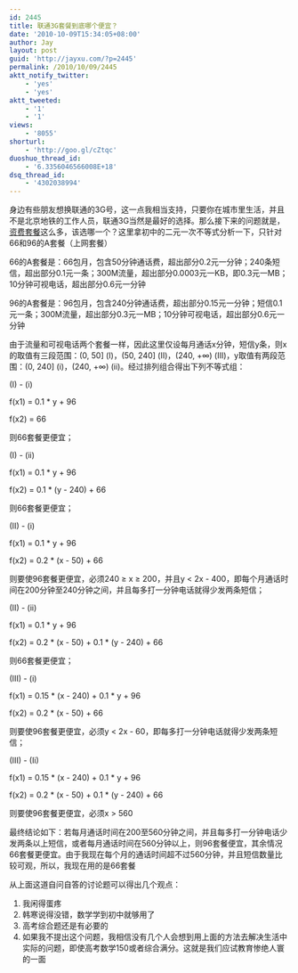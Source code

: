 ```yaml
---
id: 2445
title: 联通3G套餐到底哪个便宜？
date: '2010-10-09T15:34:05+08:00'
author: Jay
layout: post
guid: 'http://jayxu.com/?p=2445'
permalink: /2010/10/09/2445
aktt_notify_twitter:
    - 'yes'
    - 'yes'
aktt_tweeted:
    - '1'
    - '1'
views:
    - '8055'
shorturl:
    - 'http://goo.gl/cZtqc'
duoshuo_thread_id:
    - '6.3356046566008E+18'
dsq_thread_id:
    - '4302038994'
---
```


身边有些朋友想换联通的3G号，这一点我相当支持，只要你在城市里生活，并且不是北京地铁的工作人员，联通3G当然是最好的选择。那么接下来的问题就是，<a href="http://www.10010.com/packagechange/queryPackage.action" target="_blank">资费套餐</a>这么多，该选哪一个？这里拿初中的二元一次不等式分析一下，只针对66和96的A套餐（上网套餐）

66的A套餐是：66包月，包含50分钟通话费，超出部分0.2元一分钟；240条短信，超出部分0.1元一条；300M流量，超出部分0.0003元一KB，即0.3元一MB；10分钟可视电话，超出部分0.6元一分钟

96的A套餐是：96包月，包含240分钟通话费，超出部分0.15元一分钟；短信0.1元一条；300M流量，超出部分0.3元一MB；10分钟可视电话，超出部分0.6元一分钟

由于流量和可视电话两个套餐一样，因此这里仅设每月通话x分钟，短信y条，则x的取值有三段范围：(0, 50] (I)，(50, 240] (II)，(240, +∞) (III)，y取值有两段范围：(0, 240] (i)，(240, +∞) (ii)。经过排列组合得出下列不等式组：

(I) - (i)

f(x1) = 0.1 * y + 96

f(x2) = 66

则66套餐更便宜；

(I) - (ii)

f(x1) = 0.1 * y + 96

f(x2) = 0.1 * (y - 240) + 66

则66套餐更便宜；

(II) - (i)

f(x1) = 0.1 * y + 96

f(x2) = 0.2 * (x - 50) + 66

则要使96套餐更便宜，必须240 ≥ x ≥ 200，并且y &lt; 2x - 400，即每个月通话时间在200分钟至240分钟之间，并且每多打一分钟电话就得少发两条短信；

(II) - (ii)

f(x1) = 0.1 * y + 96

f(x2) = 0.2 * (x - 50) + 0.1 * (y - 240) + 66

则66套餐更便宜；

(III) - (i)

f(x1) = 0.15 * (x - 240) + 0.1 * y + 96

f(x2) = 0.2 * (x - 50) + 66

则要使96套餐更便宜，必须y &lt; 2x - 60，即每多打一分钟电话就得少发两条短信；

(III) - (Ii)

f(x1) = 0.15 * (x - 240) + 0.1 * y + 96

f(x2) = 0.2 * (x - 50) + 0.1 * (y - 240) + 66

则要使96套餐更便宜，必须x &gt; 560

最终结论如下：若每月通话时间在200至560分钟之间，并且每多打一分钟电话少发两条以上短信，或者每月通话时间在560分钟以上，则96套餐便宜，其余情况66套餐更便宜。由于我现在每个月的通话时间超不过560分钟，并且短信数量比较可观，所以，我现在用的是66套餐

从上面这道自问自答的讨论题可以得出几个观点：
<ol>
	<li>我闲得蛋疼</li>
	<li>韩寒说得没错，数学学到初中就够用了</li>
	<li>高考综合题还是有必要的</li>
	<li>如果我不提出这个问题，我相信没有几个人会想到用上面的方法去解决生活中实际的问题，即使高考数学150或者综合满分。这就是我们应试教育惨绝人寰的一面</li>
</ol>